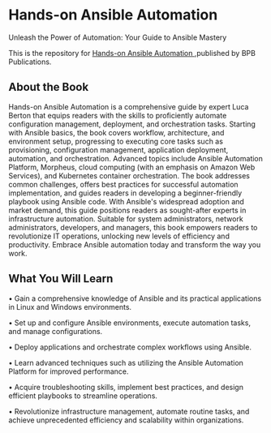 # Hands-on Ansible Automation

Unleash the Power of Automation: Your Guide to Ansible Mastery

This is the repository for [Hands-on Ansible Automation
](https://bpbonline.com/products/hands-on-ansible-automation),published by BPB Publications. 

## About the Book
Hands-on Ansible Automation is a comprehensive guide by expert Luca Berton that equips readers with the skills to proficiently automate configuration management, deployment, and orchestration tasks. Starting with Ansible basics, the book covers workflow, architecture, and environment setup, progressing to executing core tasks such as provisioning, configuration management, application deployment, automation, and orchestration. Advanced topics include Ansible Automation Platform, Morpheus, cloud computing (with an emphasis on Amazon Web Services), and Kubernetes container orchestration. The book addresses common challenges, offers best practices for successful automation implementation, and guides readers in developing a beginner-friendly playbook using Ansible code. With Ansible's widespread adoption and market demand, this guide positions readers as sought-after experts in infrastructure automation. Suitable for system administrators, network administrators, developers, and managers, this book empowers readers to revolutionize IT operations, unlocking new levels of efficiency and productivity. Embrace Ansible automation today and transform the way you work.

## What You Will Learn
•  Gain a comprehensive knowledge of Ansible and its practical applications in Linux and Windows environments.

•  Set up and configure Ansible environments, execute automation tasks, and manage configurations.

•  Deploy applications and orchestrate complex workflows using Ansible.

•  Learn advanced techniques such as utilizing the Ansible Automation Platform for improved performance.

•  Acquire troubleshooting skills, implement best practices, and design efficient playbooks to streamline operations.

•  Revolutionize infrastructure management, automate routine tasks, and achieve unprecedented efficiency and scalability within organizations.
